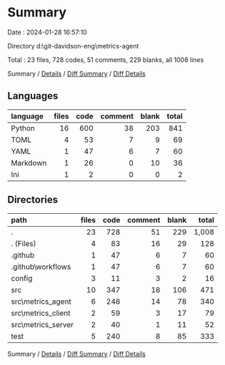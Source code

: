 # Summary

Date : 2024-01-28 16:57:10

Directory d:\\git-davidson-eng\\metrics-agent

Total : 23 files,  728 codes, 51 comments, 229 blanks, all 1008 lines

Summary / [Details](details.md) / [Diff Summary](diff.md) / [Diff Details](diff-details.md)

## Languages
| language | files | code | comment | blank | total |
| :--- | ---: | ---: | ---: | ---: | ---: |
| Python | 16 | 600 | 38 | 203 | 841 |
| TOML | 4 | 53 | 7 | 9 | 69 |
| YAML | 1 | 47 | 6 | 7 | 60 |
| Markdown | 1 | 26 | 0 | 10 | 36 |
| Ini | 1 | 2 | 0 | 0 | 2 |

## Directories
| path | files | code | comment | blank | total |
| :--- | ---: | ---: | ---: | ---: | ---: |
| . | 23 | 728 | 51 | 229 | 1,008 |
| . (Files) | 4 | 83 | 16 | 29 | 128 |
| .github | 1 | 47 | 6 | 7 | 60 |
| .github\\workflows | 1 | 47 | 6 | 7 | 60 |
| config | 3 | 11 | 3 | 2 | 16 |
| src | 10 | 347 | 18 | 106 | 471 |
| src\\metrics_agent | 6 | 248 | 14 | 78 | 340 |
| src\\metrics_client | 2 | 59 | 3 | 17 | 79 |
| src\\metrics_server | 2 | 40 | 1 | 11 | 52 |
| test | 5 | 240 | 8 | 85 | 333 |

Summary / [Details](details.md) / [Diff Summary](diff.md) / [Diff Details](diff-details.md)